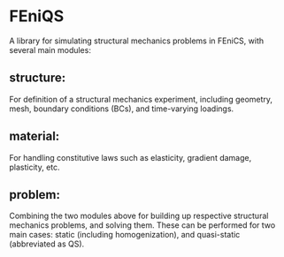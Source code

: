 # FEniQS
A library for simulating structural mechanics problems in FEniCS, with several main modules:
  ## structure:
  For definition of a structural mechanics experiment, including geometry, mesh, boundary conditions (BCs), and time-varying loadings.
  ## material:
  For handling constitutive laws such as elasticity, gradient damage, plasticity, etc.
  ## problem:
  Combining the two modules above for building up respective structural mechanics problems, and solving them. These can be performed for two main cases: static (including homogenization), and quasi-static (abbreviated as QS).
